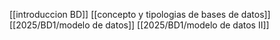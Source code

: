 [[introduccion BD]]
[[concepto y tipologias de bases de datos]]
[[2025/BD1/modelo de datos]]
[[2025/BD1/modelo de datos II]]

